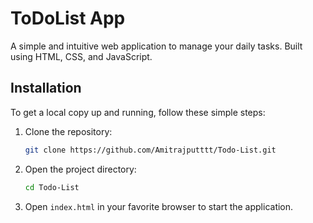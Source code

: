 # ToDoList App

A simple and intuitive web application to manage your daily tasks. Built using HTML, CSS, and JavaScript.

## Installation

To get a local copy up and running, follow these simple steps:

1. Clone the repository:
    ```bash
    git clone https://github.com/Amitrajputttt/Todo-List.git
    ```
2. Open the project directory:
    ```bash
    cd Todo-List
    ```
3. Open `index.html` in your favorite browser to start the application.
